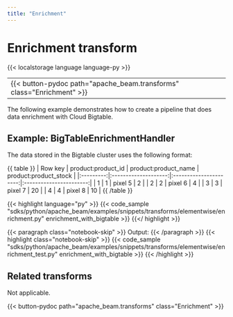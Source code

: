 ```yaml
---
title: "Enrichment"
---
```

<!--
Licensed under the Apache License, Version 2.0 (the "License");
you may not use this file except in compliance with the License.
You may obtain a copy of the License at

http://www.apache.org/licenses/LICENSE-2.0

Unless required by applicable law or agreed to in writing, software
distributed under the License is distributed on an "AS IS" BASIS,
WITHOUT WARRANTIES OR CONDITIONS OF ANY KIND, either express or implied.
See the License for the specific language governing permissions and
limitations under the License.
-->

# Enrichment transform

{{< localstorage language language-py >}}

<table>
  <tr>
    <td>
      <a>
      {{< button-pydoc path="apache_beam.transforms" class="Enrichment" >}}
      </a>
   </td>
  </tr>
</table>


The following example demonstrates how to create a pipeline that does data enrichment with Cloud Bigtable.

## Example: BigTableEnrichmentHandler

The data stored in the Bigtable cluster uses the following format:

{{ table }}
|  Row key  |  product:product_id  |  product:product_name  |  product:product_stock  |
|:---------:|:--------------------:|:----------------------:|:-----------------------:|
|     1     |          1           |        pixel 5         |            2            |
|     2     |          2           |        pixel 6         |            4            |
|     3     |          3           |        pixel 7         |           20            |
|     4     |          4           |        pixel 8         |           10            |
{{ /table }}

{{< highlight language="py" >}}
{{< code_sample "sdks/python/apache_beam/examples/snippets/transforms/elementwise/enrichment.py" enrichment_with_bigtable >}}
{{</ highlight >}}

{{< paragraph class="notebook-skip" >}}
Output:
{{< /paragraph >}}
{{< highlight class="notebook-skip" >}}
{{< code_sample "sdks/python/apache_beam/examples/snippets/transforms/elementwise/enrichment_test.py" enrichment_with_bigtable >}}
{{< /highlight >}}

## Related transforms

Not applicable.

{{< button-pydoc path="apache_beam.transforms" class="Enrichment" >}}